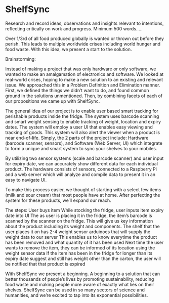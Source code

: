 # ShelfSync
Research and record ideas, observations and insights relevant to intentions, reflecting critically on work and progress. Minimum 500 words.....

Over 1/3rd of all food produced globally is wanted or thrown out before they perish. This leads to multiple worldwide crises including world hunger and food waste. With this idea, we present a start to the solution.

Brainstorming:

Instead of making a project that was only hardware or only software, we wanted to make an amalgamation of electronics and software. We looked at real-world crises, hoping to make a new solution to an existing and relevant issue. We approached this in a Problem Definition and Elimination manner. First, we defined the things we didn’t want to do, and found common ground in the solutions unmentioned. Then, by combining facets of each of our propositions we came up with ShelfSync.

The general idea of our project is to enable user based smart tracking for perishable products inside the fridge. The system uses barcode scanning and smart weight sensing to enable tracking of weight, location and expiry dates. The system will employ a user UI that enables easy viewing and tracking of goods. This system will also alert the viewer when a product is near end-of-life. 
Simply, the 2 parts of the project include: Hardware (barcode scanner, sensors), and Software (Web Server, UI) which integrate to form a unique and smart system to sync your shelves to your mobiles.

By utilizing two sensor systems (scale and barcode scanner) and user input for expiry date, we can accurately show different data for each individual product. The hardware consists of sensors, connected to a Raspberry Pi and a web server which will analyze and compile data to present it in an easy to navigate UI.

To make this process easier, we thought of starting with a select few items 
(milk and sour cream) that most people have at home. After perfecting the system for these products, we’ll expand our reach.

The steps:
User buys item
While stocking the fridge, user inputs item expiry date into UI
The as user is placing it in the fridge, the item’s barcode is scanned by the scanner on the fridge. This will give us key information about the product including its weight and components.
The shelf that the user places it on has 2-4 weight sensor arduinoes that will supply the weight data to our server
This enables us to know everytime the product has been removed and what quantity of it has been used
Next time the user wants to remove the item, they can be informed of its location using the weight sensor data
If the item has been in the fridge for longer than its expiry date suggest and still has weight other than the carton, the user will be notified that that product is expired

With ShelfSync we present a beginning. A beginning to a solution that can better thousands of people’s lives by promoting sustainability, reducing food waste and making people more aware of exactly what lies on their shelves. ShelfSync can be used in so many sectors of science and humanities, and we’re excited to tap into its exponential possibilities.

